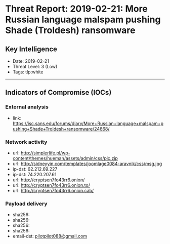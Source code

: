 # Threat Report: 2019-02-21: More Russian language malspam pushing Shade (Troldesh) ransomware


## Key Intelligence
* Date: 2019-02-21
* Threat Level: 3 (Low)
* Tags: tlp:white

---

## Indicators of Compromise (IOCs)
### External analysis
* link: https://isc.sans.edu/forums/diary/More+Russian+language+malspam+pushing+Shade+Troldesh+ransomware/24668/

### Network activity
* url: http://simplerlife.pl/wp-content/themes/hueman/assets/admin/css/pic.zip
* url: http://sidneyyin.com/templates/joomlage0084-aravnik/css/msg.jpg
* ip-dst: 62.212.69.227
* ip-dst: 74.220.207.61
* url: http://cryptsen7fo43rr6.onion/
* url: http://cryptsen7fo43rr6.onion.to/
* url: http://cryptsen7fo43rr6.onion.cab/

### Payload delivery
* sha256: <sha256>
* sha256: <sha256>
* sha256: <sha256>
* sha256: <sha256>
* email-dst: pilotpilot088@gmail.com
